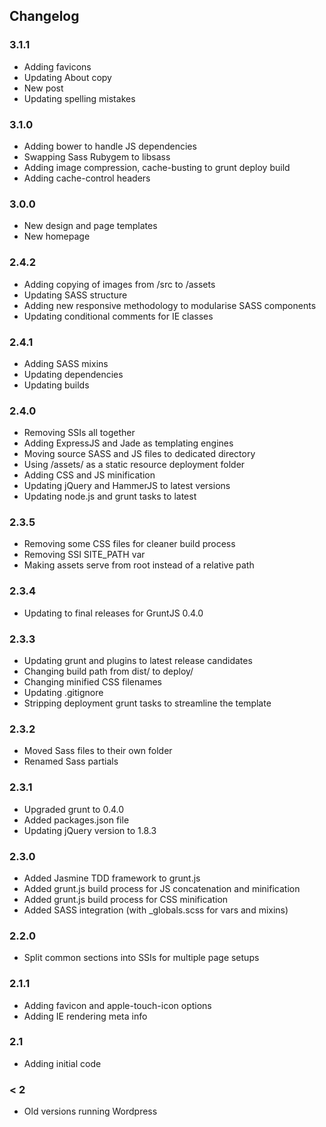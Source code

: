 Changelog
---------------------

### 3.1.1
- Adding favicons
- Updating About copy
- New post
- Updating spelling mistakes

### 3.1.0
- Adding bower to handle JS dependencies
- Swapping Sass Rubygem to libsass
- Adding image compression, cache-busting to grunt deploy build
- Adding cache-control headers

### 3.0.0
- New design and page templates
- New homepage

### 2.4.2
- Adding copying of images from /src to /assets
- Updating SASS structure
- Adding new responsive methodology to modularise SASS components
- Updating conditional comments for IE classes

### 2.4.1
- Adding SASS mixins
- Updating dependencies
- Updating builds

### 2.4.0
- Removing SSIs all together
- Adding ExpressJS and Jade as templating engines
- Moving source SASS and JS files to dedicated directory
- Using /assets/ as a static resource deployment folder
- Adding CSS and JS minification
- Updating jQuery and HammerJS to latest versions
- Updating node.js and grunt tasks to latest

### 2.3.5
- Removing some CSS files for cleaner build process
- Removing SSI SITE_PATH var
- Making assets serve from root instead of a relative path

### 2.3.4
- Updating to final releases for GruntJS 0.4.0

### 2.3.3
- Updating grunt and plugins to latest release candidates
- Changing build path from dist/ to deploy/
- Changing minified CSS filenames
- Updating .gitignore
- Stripping deployment grunt tasks to streamline the template

### 2.3.2
- Moved Sass files to their own folder
- Renamed Sass partials

### 2.3.1
- Upgraded grunt to 0.4.0
- Added packages.json file
- Updating jQuery version to 1.8.3

### 2.3.0
- Added Jasmine TDD framework to grunt.js
- Added grunt.js build process for JS concatenation and minification
- Added grunt.js build process for CSS minification
- Added SASS integration (with _globals.scss for vars and mixins)

### 2.2.0
- Split common sections into SSIs for multiple page setups

### 2.1.1
- Adding favicon and apple-touch-icon options
- Adding IE rendering meta info

### 2.1
- Adding initial code

### < 2
- Old versions running Wordpress

